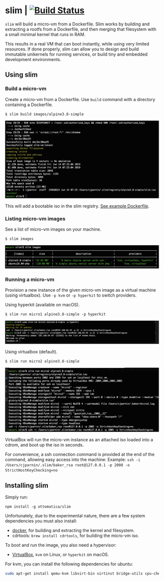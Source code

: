 # slim | [![Build Status](https://travis-ci.org/ottomatica/slim.svg?branch=master)](https://travis-ci.org/ottomatica/slim)

`slim` will build a micro-vm from a Dockerfile. Slim works by building and extracting a rootfs from a Dockerfile, and then merging that filesystem with a small minimal kernel that runs in RAM.

This results in a real VM that can boot instantly, while using very limited resources. If done properly, slim can allow you to design and build immutable unikernels for running services, or build tiny and embedded development environments.

## Using slim


### Build a micro-vm

Create a micro-vm from a Dockerfile. Use `build` command with a directory containing a Dockerfile.

```
$ slim build images/alpine3.8-simple
```

![build](doc/img/build.png)

This will add a bootable iso in the slim registry. [See example Dockerfile](https://github.com/ottomatica/slim/tree/master/images/alpine3.8-simple).


### Listing micro-vm images

See a list of micro-vm images on your machine.

```
$ slim images
```

![images command](doc/img/images.png)

### Running a micro-vm

Provision a new instance of the given micro-vm image as a virtual machine (using virtualbox). Use `-p kvm` or `-p hyperkit` to switch providers.

Using hyperkit (available on macOS).

```
$ slim run micro1 alpine3.8-simple -p hyperkit
```

![nanobox](doc/img/nanobox.png)

Using virtualbox (default).

```
$ slim run micro2 alpine3.8-simple
```

![nanobox](doc/img/run-vbox.png)

VirtualBox will run the micro-vm instance as an attached iso loaded into a cdrom, and boot up the iso in seconds.

For convenience, a ssh connection command is provided at the end of the command, allowing easy access into the machine:
Example: `ssh -i /Users/cjparnin/.slim/baker_rsa root@127.0.0.1 -p 2008 -o StrictHostKeyChecking=no`

## Installing slim

Simply run:

```
npm install -g ottomatica/slim
```

Unfortunately, due to the experimental nature, there are a few system dependencies you must also install:

* [docker](https://docs.docker.com/install/), for building and extracting the kernel and filesystem.
* cdrtools: `brew install cdrtools`, for building the micro-vm iso.

To boot and run the image, you also need a hypervisor:
* [VirtualBox](https://www.virtualbox.org/wiki/Downloads), `kvm` on Linux, or `hyperkit` on macOS.

For kvm, you can install the following dependencies for ubuntu:

```bash
sudo apt-get install qemu-kvm libvirt-bin virtinst bridge-utils cpu-checker mkisofs
```
